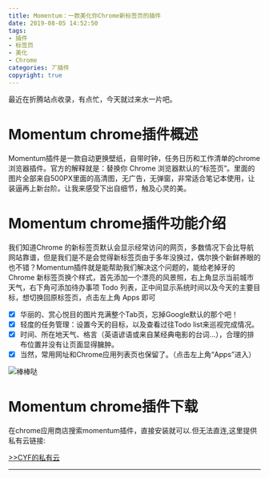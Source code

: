 ```yaml
---
title: Momentum：一款美化你Chrome新标签页的插件
date: 2019-08-05 14:52:50
tags:
- 插件
- 标签页
- 美化
- Chrome
categories: 丆插件
copyright: true
---
```

最近在折腾站点收录，有点忙，今天就过来水一片吧。
# Momentum chrome插件概述
Momentum插件是一款自动更换壁纸，自带时钟，任务日历和工作清单的chrome浏览器插件。官方的解释就是：替换你 Chrome 浏览器默认的“标签页”。里面的图片全部来自500PX里面的高清图，无广告，无弹窗，非常适合笔记本使用，让装逼再上新台阶。让我来感受下出自细节，触及心灵的美。

# Momentum chrome插件功能介绍
我们知道Chrome 的新标签页默认会显示经常访问的网页，多数情况下会比导航网站靠谱，但是我们是不是会觉得新标签页由于多年没换过，偶尔换个新鲜养眼的也不错？Momentum插件就是能帮助我们解决这个问题的，能给老掉牙的 Chrome 新标签页换个样式，首先添加一个漂亮的风景照，右上角显示当前城市天气，右下角可添加待办事项 Todo 列表，正中间显示系统时间以及今天的主要目标，想切换回原标签页，点击左上角 Apps 即可

- [x] 华丽的、赏心悦目的图片充满整个Tab页，忘掉Google默认的那个吧！
- [x] 轻度的任务管理：设置今天的目标，以及查看过往Todo list来巡视完成情况。
- [x] 时间、所在地天气、格言（英语谚语或来自某经典电影的台词…），合理的排布位置并没有让页面显得臃肿。
- [x] 当然，常用网址和Chrome应用列表页也保留了。（点击左上角“Apps”进入）

![棒棒哒](https://unpkg.zhimg.com/chenyfan-oss@1.0.0/pic/M.jpg "↑每天都能换壁纸呢!!")

# Momentum chrome插件下载
在chrome应用商店搜索momentum插件，直接安装就可以.但无法直连,这里提供私有云链接:

<a class="btn" href="https://pan.cyfan.top/%E6%8F%92%E4%BB%B6/crx/Momentum.7z">
              >>CYF的私有云 
            </a>
			
- - -


			